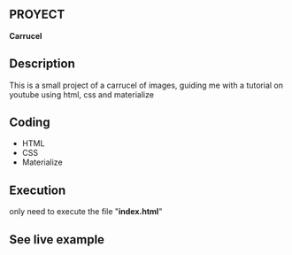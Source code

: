 ## PROYECT
**Carrucel**

## Description
This is a small project of a carrucel of images, guiding me with a tutorial on youtube
using html, css and materialize

## Coding
- HTML
- CSS
- Materialize

## Execution
only need to execute the file "**index.html**"

## See live example
